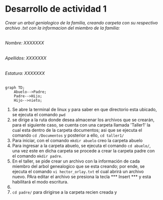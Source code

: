 
# Desarrollo de actividad 1

###### Crear un arbol genialogico de la familia, creando carpeta con su respectivo archivo .txt con la informacion del miembro de la familia:
###### Nombre: XXXXXXX
###### Apellidos: XXXXXXX
###### Estatura: XXXXXXX

```mermaid
graph TD;
    Abuelo-->Padre;
    Padre-->Hijo;
    Hijo-->nieto;
```
1. Se abre la terminal de linux y para saber en que directorio esta ubicado, se ejecuta el comando  ``` pwd ```
2. se dirige a la ruta donde desea almacenar los archivos que se crearán, para el siguiente caso, se cuenta con una carpeta llamada 'Taller1' la cual esta dentro de la carpeta documentos; asi  que se ejecuta el comando ``` cd /Documentos ``` y posterior a ello, ``` cd taller1/ ```
3. Para iniciar, con el comando ``` mkdir abuelo ``` creo la carpeta abuelo
4. Para ingresar a la carpeta abuelo, se ejecuta el comando ``` cd abuelo/ ```, una vez este en dicha carpeta se procede a crear la carpeta padre con el comando ``` mkdir padre ```.
5. En el taller, se pide crear un archivo con la información de cada miembro del arbol genealogico que se esta creando; por ende, se ejecuta el comando ``` vi hector_orlay.txt ``` el cual abrirá un archivo nuevo. PAra editar el archivo se presiona la tecla *** Insert *** y esta habilitará el modo escritura.
6. 
7. ``` cd padre/ ``` para dirigirse a la carpeta recien creada y 


